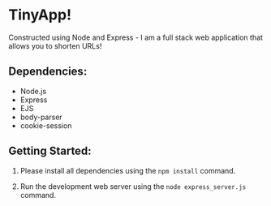 # <h1> TinyApp! </h1>

Constructed using Node and Express - I am a full stack web application that allows you to shorten URLs!

## Dependencies:

- Node.js
- Express
- EJS
- body-parser
- cookie-session

## Getting Started:

1. Please install all dependencies using the `npm install` command.

2. Run the development web server using the `node express_server.js` command.
